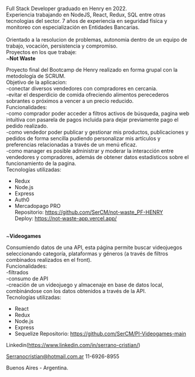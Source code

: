 Full Stack Developer graduado en Henry en 2022.</br>
Experiencia trabajando en NodeJS, React, Redux, SQL entre otras tecnologias del sector. 7 años de experiencia en seguridad física y monitoreo con especialización en Entidades Bancarias.</br>
</br>
Orientado a la resolucion de problemas, autonomia dentro de un equipo de trabajo, vocación, persistencia y compromiso.
</br>
Proyectos en los que trabaje:
</br>
~<strong>Not Waste</strong></br>

Proyecto final del Bootcamp de Henry realizado en forma grupal con la metodología de SCRUM.</br>
Objetivo de la aplicacion: </br>
-conectar diversos vendedores con compradores en cercania.</br>
-evitar el desperdicio de comida ofreciendo alimentos perecederos sobrantes o próximos a vencer a un precio reducido.</br>
Funcionalidades:</br>
-como comprador poder acceder a filtros activos de búsqueda, pagina web intuitiva con pasarela de pagos incluida para dejar previamente pago el pedido realizado.</br>
-como vendedor poder publicar y gestionar mis productos, publicaciones y pedidos de forma sencilla pudiendo personalizar mis artículos y preferencias relacionadas a través de un menú eficaz.</br>
-como manager es posible administrar y moderar la interacción entre vendedores y compradores, además de obtener datos estadísticos sobre el funcionamiento de la pagina.</br>
Tecnologías utilizadas:</br>
- Redux</br>
- Node.js</br>
- Express</br>
- Auth0</br>
- Mercadopago PRO</br>
Repositorio: https://github.com/SerCM/not-waste_PF-HENRY</br>
Deploy: https://not-waste-app.vercel.app/</br>
</br>
~<strong>Videogames</strong>

Consumiendo datos de una API, esta página permite buscar videojuegos seleccionando categoría, plataformas y géneros (a través de filtros combinados realizados en el front).</br>
Funcionalidades:</br>
-filtrados</br>
-consumo de API</br>
-creación de un videojuego y almacenaje en base de datos local, combinándose con los datos obtenidos a través de la API.</br>
Tecnologías utilizadas:
- React
- Redux
- Node.js
- Express
- Sequelize
Repositorio: https://github.com/SerCM/PI-Videogames-main


Linkedin(https://www.linkedin.com/in/serrano-cristian/)

Serranocristian@hotmail.com.ar
11-6926-8955

Buenos Aires - Argentina.

<!--
**SerCM/SerCM** is a ✨ _special_ ✨ repository because its `README.md` (this file) appears on your GitHub profile.

Here are some ideas to get you started:

- 🔭 I’m currently working on ...
- 🌱 I’m currently learning ...
- 👯 I’m looking to collaborate on ...
- 🤔 I’m looking for help with ...
- 💬 Ask me about ...
- 📫 How to reach me: ...
- 😄 Pronouns: ...
- ⚡ Fun fact: ...
-->
